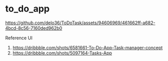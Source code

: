 # to_do_app




https://github.com/delo36/ToDoTask/assets/94606969/461662ff-a682-4bcd-8c56-7160ded962b0

Reference UI

1. https://dribbble.com/shots/6581661-To-Do-App-Task-manager-concept
2. https://dribbble.com/shots/5097164-Tasks-App
